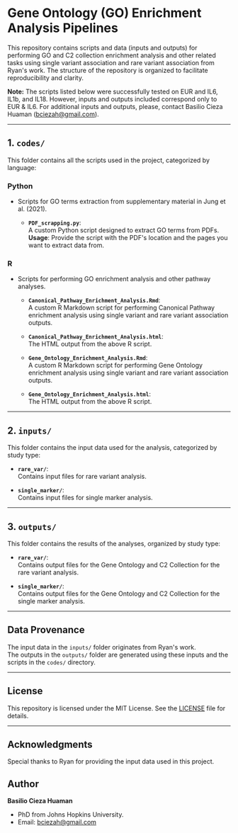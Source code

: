 # Gene Ontology (GO) Enrichment Analysis Pipelines

This repository contains scripts and data (inputs and outputs) for performing GO and C2 collection enrichment analysis and other related tasks using single variant association and rare variant association from Ryan's work. The structure of the repository is organized to facilitate reproducibility and clarity.

**Note:** The scripts listed below were successfully tested on EUR and IL6, IL1b, and IL18. However, inputs and outputs included correspond only to EUR & IL6. For additional inputs and outputs, please, contact Basilio Cieza Huaman (bciezah@gmail.com).

---

## 1. `codes/`
This folder contains all the scripts used in the project, categorized by language:

### **Python**
- Scripts for GO terms extraction from supplementary material in Jung et al. (2021).

    - **`PDF_scrapping.py`**:  
      A custom Python script designed to extract GO terms from PDFs.  
      **Usage**: Provide the script with the PDF's location and the pages you want to extract data from.

### **R**
- Scripts for performing GO enrichment analysis and other pathway analyses.

    - **`Canonical_Pathway_Enrichment_Analysis.Rmd`**:  
      A custom R Markdown script for performing Canonical Pathway enrichment analysis using single variant and rare variant association outputs.
      
    - **`Canonical_Pathway_Enrichment_Analysis.html`**:  
      The HTML output from the above R script.

    - **`Gene_Ontology_Enrichment_Analysis.Rmd`**:  
      A custom R Markdown script for performing Gene Ontology enrichment analysis using single variant and rare variant association outputs.

    - **`Gene_Ontology_Enrichment_Analysis.html`**:  
      The HTML output from the above R script.

---

## 2. `inputs/`
This folder contains the input data used for the analysis, categorized by study type:

- **`rare_var/`**:  
  Contains input files for rare variant analysis.
  
- **`single_marker/`**:  
  Contains input files for single marker analysis.

---

## 3. `outputs/`
This folder contains the results of the analyses, organized by study type:

- **`rare_var/`**:  
  Contains output files for the Gene Ontology and C2 Collection for the rare variant analysis.
  
- **`single_marker/`**:  
  Contains output files for the Gene Ontology and C2 Collection for the single marker analysis.

---

## Data Provenance
The input data in the `inputs/` folder originates from Ryan's work.  
The outputs in the `outputs/` folder are generated using these inputs and the scripts in the `codes/` directory.

---

## License

This repository is licensed under the MIT License. See the [LICENSE](LICENSE) file for details.

---

## Acknowledgments

Special thanks to Ryan for providing the input data used in this project.

## Author

**Basilio Cieza Huaman**  
- PhD from Johns Hopkins University.    
- Email: bciezah@gmail.com  


